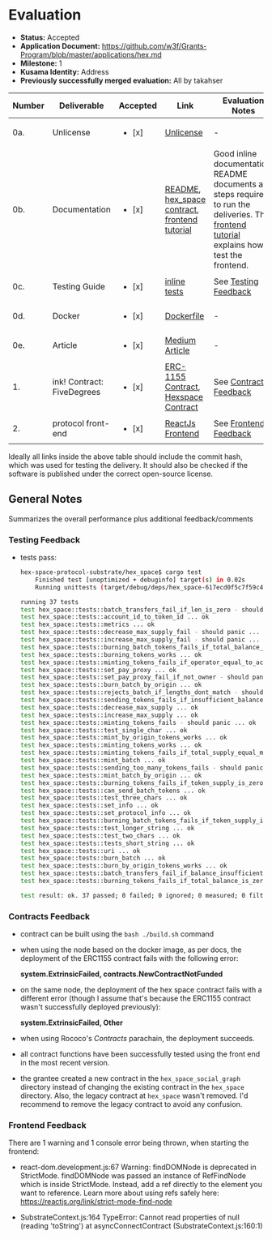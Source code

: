 # Evaluation

- **Status:** Accepted
- **Application Document:** https://github.com/w3f/Grants-Program/blob/master/applications/hex.md
- **Milestone:** 1
- **Kusama Identity:** Address
- **Previously successfully merged evaluation:** All by takahser

| Number | Deliverable | Accepted | Link | Evaluation Notes |
| ------ | ----------- | -------- | ---- |----------------- |
| 0a. | Unlicense | <ul><li>[x] </li></ul> | [Unlicense](https://github.com/rust-0x0/hex-space-protocol-substrate/blob/f723f5f3e3c7f7136c0936b648072a7dcd920d85/LICENSE) | - |
| 0b. | Documentation | <ul><li>[x] </li></ul> | [README](https://github.com/rust-0x0/hex-space-protocol-docs/blob/3f4827905237927de45806e5ab4d834964407d00/README.md), [hex_space contract](https://github.com/rust-0x0/hex-space-protocol-substrate/blob/f723f5f3e3c7f7136c0936b648072a7dcd920d85/hex_space/lib.rs), [frontend tutorial](https://github.com/rust-0x0/hex-space-protocol-docs/blob/6ce9707bed58832e262cba236e07d1f8a9dc3e39/Follow.md) | Good inline documentation. README documents all steps required to run the deliveries. The [frontend tutorial](https://github.com/rust-0x0/hex-space-protocol-docs/blob/6ce9707bed58832e262cba236e07d1f8a9dc3e39/Follow.md) explains how to test the frontend. |
| 0c. | Testing Guide | <ul><li>[x] </li></ul> | [inline tests](https://github.com/rust-0x0/hex-space-protocol-substrate/blob/f723f5f3e3c7f7136c0936b648072a7dcd920d85/hex_space/lib.rs#L1052) | See [Testing Feedback](#testing-feedback) |
| 0d. | Docker | <ul><li>[x] </li></ul> | [Dockerfile](https://github.com/rust-0x0/hex-space-protocol-front-end/blob/508ca3ccf0459e975445eded2b084efbc34c6a6a/Dockerfile) | - |
| 0e. | Article | <ul><li>[x] </li></ul> | [Medium Article](https://medium.com/@rust.0x0/hex-space-social-graph-487c548c2391) | - |
| 1. |  ink! Contract: FiveDegrees | <ul><li>[x] </li></ul> | [ERC-1155 Contract](https://github.com/rust-0x0/hex-space-protocol-substrate/tree/f723f5f3e3c7f7136c0936b648072a7dcd920d85/erc1155), [Hexspace Contract](https://github.com/rust-0x0/hex-space-protocol-substrate/tree/f723f5f3e3c7f7136c0936b648072a7dcd920d85/hex_space) | See [Contracts Feedback](#contracts-feedback) |  
| 2. |  protocol front-end  | <ul><li>[x] </li></ul> | [ReactJs Frontend](https://github.com/rust-0x0/hex-space-protocol-front-end/tree/362c896bb11f91fbe0c1728b93b28ab6db4963d0) | See [Frontend Feedback](#frontend-feedback) |  

Ideally all links inside the above table should include the commit hash,
which was used for testing the delivery. It should also be checked if the software is published under the correct open-source license.

## General Notes

Summarizes the overall performance plus additional feedback/comments

### Testing Feedback

- tests pass:

    ```bash
    hex-space-protocol-substrate/hex_space$ cargo test
        Finished test [unoptimized + debuginfo] target(s) in 0.02s
        Running unittests (target/debug/deps/hex_space-617ecd0f5c7f59c4)

    running 37 tests
    test hex_space::tests::batch_transfers_fail_if_len_is_zero - should panic ... ok
    test hex_space::tests::account_id_to_token_id ... ok
    test hex_space::tests::metrics ... ok
    test hex_space::tests::decrease_max_supply_fail - should panic ... ok
    test hex_space::tests::increase_max_supply_fail - should panic ... ok
    test hex_space::tests::burning_batch_tokens_fails_if_total_balance_is_zero - should panic ... ok
    test hex_space::tests::burning_tokens_works ... ok
    test hex_space::tests::minting_tokens_fails_if_operator_equal_to_account - should panic ... ok
    test hex_space::tests::set_pay_proxy ... ok
    test hex_space::tests::set_pay_proxy_fail_if_not_owner - should panic ... ok
    test hex_space::tests::burn_batch_by_origin ... ok
    test hex_space::tests::rejects_batch_if_lengths_dont_match - should panic ... ok
    test hex_space::tests::sending_tokens_fails_if_insufficient_balance - should panic ... ok
    test hex_space::tests::decrease_max_supply ... ok
    test hex_space::tests::increase_max_supply ... ok
    test hex_space::tests::minting_tokens_fails - should panic ... ok
    test hex_space::tests::test_single_char ... ok
    test hex_space::tests::mint_by_origin_tokens_works ... ok
    test hex_space::tests::minting_tokens_works ... ok
    test hex_space::tests::minting_tokens_fails_if_total_supply_equal_max_supply - should panic ... ok
    test hex_space::tests::mint_batch ... ok
    test hex_space::tests::sending_too_many_tokens_fails - should panic ... ok
    test hex_space::tests::mint_batch_by_origin ... ok
    test hex_space::tests::burning_tokens_fails_if_token_supply_is_zero - should panic ... ok
    test hex_space::tests::can_send_batch_tokens ... ok
    test hex_space::tests::test_three_chars ... ok
    test hex_space::tests::set_info ... ok
    test hex_space::tests::set_protocol_info ... ok
    test hex_space::tests::burning_batch_tokens_fails_if_token_supply_is_zero - should panic ... ok
    test hex_space::tests::test_longer_string ... ok
    test hex_space::tests::test_two_chars ... ok
    test hex_space::tests::tests_short_string ... ok
    test hex_space::tests::uri ... ok
    test hex_space::tests::burn_batch ... ok
    test hex_space::tests::burn_by_origin_tokens_works ... ok
    test hex_space::tests::batch_transfers_fail_if_balance_insufficient - should panic ... ok
    test hex_space::tests::burning_tokens_fails_if_total_balance_is_zero - should panic ... ok

    test result: ok. 37 passed; 0 failed; 0 ignored; 0 measured; 0 filtered out; finished in 0.01s
    ```

### Contracts Feedback

- contract can be built using the `bash ./build.sh` command
- when using the node based on the docker image, as per docs, the deployment of the ERC1155 contract fails with the following error:
    
    **system.ExtrinsicFailed, contracts.NewContractNotFunded**

- on the same node, the deployment of the hex space contract fails with a different error (though I assume that's because the ERC1155 contract wasn't successfully deployed previously):

    **system.ExtrinsicFailed, Other**

- when using Rococo's *Contracts* parachain, the deployment succeeds.
- all contract functions have been successfully tested using the front end in the most recent version.
- the grantee created a new contract in the `hex_space_social_graph` directory instead of changing the existing contract in the `hex_space` directory. Also, the legacy contract at `hex_space` wasn't removed. I'd recommend to remove the legacy contract to avoid any confusion.

### Frontend Feedback

There are 1 warning and 1 console error being thrown, when starting the frontend:

- react-dom.development.js:67 Warning: findDOMNode is deprecated in StrictMode. findDOMNode was passed an instance of RefFindNode which is inside StrictMode. Instead, add a ref directly to the element you want to reference. Learn more about using refs safely here: https://reactjs.org/link/strict-mode-find-node

- SubstrateContext.js:164 TypeError: Cannot read properties of null (reading 'toString')
    at asyncConnectContract (SubstrateContext.js:160:1)